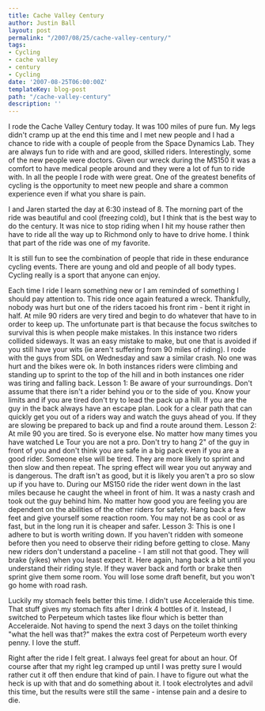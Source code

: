 ```yaml
---
title: Cache Valley Century
author: Justin Ball
layout: post
permalink: "/2007/08/25/cache-valley-century/"
tags:
- Cycling
- cache valley
- century
- Cycling
date: '2007-08-25T06:00:00Z'
templateKey: blog-post
path: "/cache-valley-century"
description: ''
---
```


I rode the Cache Valley Century today. It was 100 miles of pure fun. My legs didn't cramp up at the end this time and I met new people and I had a chance to ride with a couple of people from the Space Dynamics Lab. They are always fun to ride with and are good, skilled riders. Interestingly, some of the new people were doctors. Given our wreck during the MS150 it was a comfort to have medical people around and they were a lot of fun to ride with. In all the people I rode with were great. One of the greatest benefits of cycling is the opportunity to meet new people and share a common experience even if what you share is pain.

I and Jaren started the day at 6:30 instead of 8. The morning part of the ride was beautiful and cool (freezing cold), but I think that is the best way to do the century. It was nice to stop riding when I hit my house rather then have to ride all the way up to Richmond only to have to drive home. I think that part of the ride was one of my favorite.

It is still fun to see the combination of people that ride in these endurance cycling events. There are young and old and people of all body types. Cycling really is a sport that anyone can enjoy.

Each time I ride I learn something new or I am reminded of something I should pay attention to. This ride once again featured a wreck. Thankfully, nobody was hurt but one of the riders tacoed his front rim - bent it right in half. At mile 90 riders are very tired and begin to do whatever that have to in order to keep up. The unfortunate part is that because the focus switches to survival this is when people make mistakes. In this instance two riders collided sideways. It was an easy mistake to make, but one that is avoided if you still have your wits (ie aren't suffering from 90 miles of riding). I rode with the guys from SDL on Wednesday and saw a similar crash. No one was hurt and the bikes were ok. In both instances riders were climbing and standing up to sprint to the top of the hill and in both instances one rider was tiring and falling back.
Lesson 1:
Be aware of your surroundings. Don't assume that there isn't a rider behind you or to the side of you. Know your limits and if you are tired don't try to lead the pack up a hill. If you are the guy in the back always have an escape plan. Look for a clear path that can quickly get you out of a riders way and watch the guys ahead of you. If they are slowing be prepared to back up and find a route around them.
Lesson 2:
At mile 90 you are tired. So is everyone else. No matter how many times you have watched Le Tour you are not a pro. Don't try to hang 2" of the guy in front of you and don't think you are safe in a big pack even if you are a good rider. Someone else will be tired. They are more likely to sprint and then slow and then repeat. The spring effect will wear you out anyway and is dangerous. The draft isn't as good, but it is likely you aren't a pro so slow up if you have to. During our MS150 ride the rider went down in the last miles because he caught the wheel in front of him. It was a nasty crash and took out the guy behind him. No matter how good you are feeling you are dependent on the abilities of the other riders for safety. Hang back a few feet and give yourself some reaction room. You may not be as cool or as fast, but in the long run it is cheaper and safer.
Lesson 3:
This is one I adhere to but is worth writing down. If you haven't ridden with someone before then you need to observe their riding before getting to close. Many new riders don't understand a paceline - I am still not that good. They will brake (yikes) when you least expect it. Here again, hang back a bit until you understand their riding style. If they waver back and forth or brake then sprint give them some room. You will lose some draft benefit, but you won't go home with road rash.

Luckily my stomach feels better this time. I didn't use Acceleraide this time. That stuff gives my stomach fits after I drink 4 bottles of it. Instead, I switched to Perpeteum which tastes like flour which is better than Acceleraide. Not having to spend the next 3 days on the toilet thinking "what the hell was that?" makes the extra cost of Perpeteum worth every penny. I love the stuff.

Right after the ride I felt great. I always feel great for about an hour. Of course after that my right leg cramped up until I was pretty sure I would rather cut it off then endure that kind of pain. I have to figure out what the heck is up with that and do something about it. I took electrolytes and advil this time, but the results were still the same - intense pain and a desire to die.
